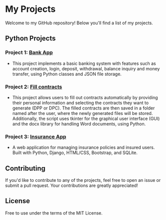 # My Projects

Welcome to my GitHub repository! Below you'll find a list of my projects.

## Python Projects

### Project 1: [Bank App](https://github.com/lukashejna01/projects/tree/master/bank_app)
- This project implements a basic banking system with features such as account creation, login, deposit, withdrawal, balance inquiry and money transfer, using Python classes and JSON file storage.

### Project 2: [Fill contracts](https://github.com/lukashejna01/projects/tree/master/fill_contracts_app)
- This project allows users to fill out contracts automatically by providing their personal information and selecting the contracts they want to generate (DPP or DPC). The filled contracts are then saved in a folder named after the user, where the newly generated files will be stored. Additionally, the script uses tkinter for the graphical user interface (GUI) and the docx library for handling Word documents, using Python.

### Project 3: [Insurance App](https://github.com/lukashejna01/projects/tree/master/insuranceapp)
- A web application for managing insurance policies and insured users. Built with Python, Django, HTML/CSS, Bootstrap, and SQLite.

## Contributing

If you'd like to contribute to any of the projects, feel free to open an issue or submit a pull request. Your contributions are greatly appreciated!

## License

Free to use under the terms of the MIT License.
